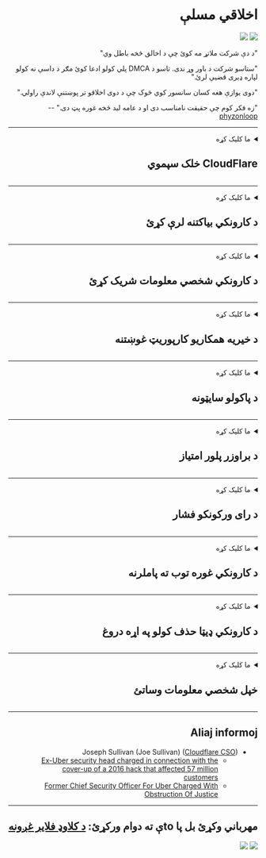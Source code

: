 <div dir="rtl">

# اخلاقي مسلې

![](https://codeberg.org/crimeflare/cloudflare-tor/media/branch/master/image/itsreallythatbad.jpg)
![](https://codeberg.org/crimeflare/cloudflare-tor/media/branch/master/image/telegram/c81238387627b4bfd3dcd60f56d41626.jpg)

"د دې شرکت ملاتړ مه کوئ چې د اخالق څخه باطل وي"

"ستاسو شرکت د باور وړ ندی. تاسو د DMCA پلي کولو ادعا کوئ مګر د داسې نه کولو لپاره ډیری قضیې لرئ."

"دوی یوازې هغه کسان سانسور کوي څوک چې د دوی اخلاقو تر پوښتنې لاندې راولي."

"زه فکر کوم چې حقیقت نامناسب دی او د عامه لید څخه غوره پټ دی."  -- [phyzonloop](https://twitter.com/phyzonloop)


---


<details>
<summary>ما کلیک کړه

## CloudFlare خلک سپموي
</summary>


کلاوډ فلایر غیر کلاوډ فلیر کاروونکو ته سپیم بریښنالیکونه لیږي.

- یوازې هغه پیرودونکو ته بریښنالیکونه واستوئ چې غوره یې کړي
- کله چې کارونکي "ودروي" ووایی ، نو د بریښنالیک لیږلو ودروي

دا دومره ساده ده. مګر Cloudflare پروا نه کوي.
کلاوډ فلایر وویل د دوی د خدماتو کارول کولی شي ټول سپیمر یا برید کونکي ودروي.
موږ څنګه کولی شو د کلاوډ فلایر فعالولو پرته د کلاوډ فلیر مخه ونیسو؟


| 🖼 | 🖼 |
| --- | --- |
| ![](https://codeberg.org/crimeflare/cloudflare-tor/media/branch/master/image/cfspam01.jpg) | ![](https://codeberg.org/crimeflare/cloudflare-tor/media/branch/master/image/cfspam03.jpg) |
| ![](https://codeberg.org/crimeflare/cloudflare-tor/media/branch/master/image/cfspam02.jpg) | ![](https://codeberg.org/crimeflare/cloudflare-tor/media/branch/master/image/cfspambrittany.jpg)<br>![](https://codeberg.org/crimeflare/cloudflare-tor/media/branch/master/image/cfspamtwtr.jpg) |

</details>

---

<details>
<summary>ما کلیک کړه

## د کارونکي بیاکتنه لرې کړئ
</summary>


د کلاوډ فلیر سینسر منفي بیاکتنې.
که تاسو په ټویټر کې د کلاوډ فلایر ضد متن پوسټ کړئ ، نو تاسو د "نه ، دا نه دی" پیغام سره د کلاوډ فلیر کارمند څخه ځواب ترلاسه کولو فرصت لرئ.
که تاسو په کومې بیاکتنې سایټ کې منفي بیاکتنه پوسټ کړئ ، دوی به د دې سانسور کولو هڅه وکړي.


| 🖼 | 🖼 |
| --- | --- |
| ![](https://codeberg.org/crimeflare/cloudflare-tor/media/branch/master/image/cfcenrev_01.jpg)<br>![](https://codeberg.org/crimeflare/cloudflare-tor/media/branch/master/image/cfcenrev_02.jpg) | ![](https://codeberg.org/crimeflare/cloudflare-tor/media/branch/master/image/cfcenrev_03.jpg) |

</details>

---

<details>
<summary>ما کلیک کړه

## د کارونکي شخصي معلومات شریک کړئ
</summary>


کلاوډ فل د پراخې ځورونې ستونزه لري.
کلاوډ فلایر د هغه چا شخصي معلومات شریکوي څوک چې د کوربه شوي سایټونو په اړه شکایت کوي.
دوی ځینې وختونه له تاسو څخه غوښتنه کوي چې خپل ریښتیني شناخت ورکړئ.
که تاسو نه غواړئ ځورول شوي ، برید وکړي ، تیر شي یا وژل شوي وي ، نو تاسو د کلاوډ فیلډ ویب پا fromو څخه غوره اوسئ.


| 🖼 | 🖼 |
| --- | --- |
| ![](https://codeberg.org/crimeflare/cloudflare-tor/media/branch/master/image/cfdox_what.jpg) | ![](https://codeberg.org/crimeflare/cloudflare-tor/media/branch/master/image/cfdox_swat.jpg) |
| ![](https://codeberg.org/crimeflare/cloudflare-tor/media/branch/master/image/cfdox_kill.jpg) | ![](https://codeberg.org/crimeflare/cloudflare-tor/media/branch/master/image/cfdox_threat.jpg) |
| ![](https://codeberg.org/crimeflare/cloudflare-tor/media/branch/master/image/cfdox_dox.jpg) | ![](https://codeberg.org/crimeflare/cloudflare-tor/media/branch/master/image/cfdox_ex1.jpg)<br>![](https://codeberg.org/crimeflare/cloudflare-tor/media/branch/master/image/cfdox_ex2.jpg) |

</details>

---

<details>
<summary>ما کلیک کړه

## د خیریه همکاریو کارپوریټ غوښتنه
</summary>


CloudFlare د خیریه ونډې غوښتنه کوي.
دا د حیرانتیا خبره ده چې یو امریکایی کارپوریشن به د غیر انتفاعي سازمانونو تر څنګ د خیرات غوښتنه وکړي چې ښه لاملونه لري.
که تاسو د خلکو مخنیوی یا د نورو خلکو وخت ضایع کول غواړئ ، نو تاسو ممکن د کلاوډ فلایر کارمندانو لپاره ځینې پیزا غوښتنه کړئ.


![](https://codeberg.org/crimeflare/cloudflare-tor/media/branch/master/image/cfdonate.jpg)

</details>

---

<details>
<summary>ما کلیک کړه

## د پاکولو سایټونه
</summary>


تاسو به څه وکړئ که ستاسو سایټ ناڅاپه ښکته شي؟
داسې راپورونه شتون لري چې کلاوډ فلایر د کارونکي تنظیمات حذف کوي یا پرته له خبرتیا پرته خدمت ودروي ، په خاموش ډول.
موږ وړاندیز کوو چې تاسو غوره چمتو کونکي ومومئ.

![](https://codeberg.org/crimeflare/cloudflare-tor/media/branch/master/image/cftmnt.jpg)

</details>

---

<details>
<summary>ما کلیک کړه

## د براوزر پلور امتیاز
</summary>


کلاوډ فلایر هغو کسانو ته لومړیتوب ورکوي چې د فایرفاکس کارول کاروي پداسې حال کې چې په Tor کې د غیر ټور بروزر کاروونکو ته دښمني درملنه کوي.
د تور کارونکي څوک چې په سمه توګه د غیر وړیا جاواسکریپټ له عملي کولو څخه ډډه کوي د دښمنۍ درملنه هم کوي.
د لاسرسي نابرابرۍ د شبکې بې پرې والي او د ځواک ناوړه ګټه اخیستنه ده.

![](https://codeberg.org/crimeflare/cloudflare-tor/media/branch/master/image/browdifftbcx.gif)

- کيft لاس: تور براوزر ، ښي: کروم. ورته IP پته.

![](https://codeberg.org/crimeflare/cloudflare-tor/media/branch/master/image/browserdiff.jpg)

- کيft لاس: د تور براوزر جاواسکریپټ نافع شوی ، کوکی فعال شوی
- سمه: د کروم جاواسکریپټ فعال ، کوکی ناتوان شوی

![](https://codeberg.org/crimeflare/cloudflare-tor/media/branch/master/image/cfsiryoublocked.jpg)

- کوټ براوزر (کوچنی براوزر) پرته له تور (کلارنیټ IP)

| ***براوزر*** | ***لاسرسي درملنه*** |
| --- | --- |
| Tor Browser (جاواسکریپټ وړ شوی) | د لاسرسي اجازه |
| Firefox (جاواسکریپټ وړ شوی) | لاسرسي خراب شو |
| Chromium (جاواسکریپټ وړ شوی) | لاسرسي خراب شو |
| Chromium or Firefox (جاواسکریپټ ناتوانه شوی) | رسۍ منکره شوه |
| Chromium or Firefox (کوکی ناتوان شوی) | رسۍ منکره شوه |
| QuteBrowser | رسۍ منکره شوه |
| lynx | رسۍ منکره شوه |
| w3m | رسۍ منکره شوه |
| wget | رسۍ منکره شوه |


ولې د اسانه ننګونې حلولو لپاره آډیو ت buttonۍ نه کاروئ؟

هو ، دلته د آډیو ت buttonۍ شتون لري ، مګر دا تل د Tor کار نه کوي.
تاسو به دا پیغام ترلاسه کړئ کله چې تاسو کلیک وکړئ:

```
وروسته بیا کوښښ وکړه
ستاسو کمپیوټر یا شبکه ممکن اتوماتیک پوښتنې واستوي.
زموږ د کاروونکو ساتلو لپاره ، موږ نشو کولی ستاسو غوښتنه همدا اوس پلي کړو
د نورو معلوماتو لپاره زموږ د مرستې پا visitه وګورئ
```

</details>

---

<details>
<summary>ما کلیک کړه

## د رای ورکونکو فشار
</summary>


د متحده ایالاتو ایالتونو کې رایې ورکوونکي د خپل استوګنځي ایالت کې د بهرنیو چارو د وزیر ویب پا throughې له لارې په نهایت کې رایه ورکوي.
د جمهوري غوښتونکي کنټرول ایالت سکریټ دفترونه د کلاوډ فلایر له لارې د بهرنیو چارو وزارت ویب پا proې ته په تمه کولو سره د رایې ورکوونکو په ځورونې کې دخیل دي.
د کلاډ فلیر د تور کاروونکو سره دښمني چلند ، د MITM موقعیت د نړیوال نړیوال نظارت مرکز په توګه ، او د دې زیان رسونکی رول په ټولیز ډول احتمالي رایې ورکوونکي راجسټریشن کولو کې زړه نازړه کوي.
په ځانګړي ډول لیبرالونه د محرمیت ساتلو ته لیواله دي.
د رایې ورکوونکو د راجسټریشن فورمې د رایې ورکوونکي د سیاسي فشار ، شخصي فزیکي پته ، ټولنیز امنیت شمیره ، او د زیږون نیټه په اړه حساس معلومات راټولوي.
ډیری دولتونه یوازې د دې معلوماتو فرعي سیټ چمتو کوي په عامه ډول شتون لري ، مګر کلاډ فلیر دا ټول معلومات ګوري کله چې یو څوک د رایې لپاره نوم لیکنه کوي.

په یاد ولرئ چې د کاغذ ثبت کول د کلاوډ فلیر مخنیوی نه کوي ځکه چې د متحده آیالاتو د معلوماتو د ننوتلو کارمندانو منشي به احتمال ډیټا ته د ننوتلو لپاره د Cloudflare ویب پا useه وکاروي.

| 🖼 | 🖼 |
| --- | --- |
| ![](https://codeberg.org/crimeflare/cloudflare-tor/media/branch/master/image/cfvotm_01.jpg) | ![](https://codeberg.org/crimeflare/cloudflare-tor/media/branch/master/image/cfvotm_02.jpg) |

- بدلون.org د رایو راغونډولو او اقدام کولو لپاره مشهوره ویب پا .ه ده.
“خلک هرچیرې کمپاینونه پیل کوي ، ملاتړ کونکي هڅوي ، او د پریکړو جوړونکو سره کار کوي ترڅو د حل لاره ومومي.”
بدبختانه ، ډیری خلک د کلاوډ فلیر د تیري کونکي فلټر له امله نشي کولی په change.org کې ټول وګورئ.
دوی د غوښتنلیک لاسلیک کولو څخه منع کیږي ، پدې توګه دوی د دیموکراتیک پروسې څخه لرې کوي.
د نورو غیر بادل پلور پلیټ فارمونو لکه اوپن پیټینشن کارول د ستونزې په حل کې مرسته کوي.

| 🖼 | 🖼 |
| --- | --- |
| ![](https://codeberg.org/crimeflare/cloudflare-tor/media/branch/master/image/changeorgasn.jpg) | ![](https://codeberg.org/crimeflare/cloudflare-tor/media/branch/master/image/changeorgtor.jpg) |

- د کلاوډ فلایر "اتینین پروژه" ایالتي او محلي ټاکنو ویب پا toو ته د تشب کچې وړیا محافظت وړاندې کوي.
دوی وویل "د دوی انتخاباتي حوزې کولی شي د ټاکنو معلوماتو او د رایې ورکوونکو راجسټریشن ته لاسرسی ولري" مګر دا دروغ دی ځکه چې ډیری خلک یوازې دا سایټ نشي لیدلی.

</details>

---

<details>
<summary>ما کلیک کړه

## د کارونکي غوره توب ته پاملرنه
</summary>


که تاسو یو څه غوره کړئ ، نو تاسو تمه کوئ چې تاسو یې په اړه هیڅ بریښنالیک ترلاسه نه کړئ.
کلاوډ فلایر د پیرودونکي غوره توب سترګې پټوي او د پیرودونکي رضایت پرته د دریمې ډلې کارپوریشنونو سره معلومات شریکوي.
که تاسو د دوی وړیا پلان کار کوئ ، دوی ځینې وختونه تاسو ته بریښنالیک لیږي چې د میاشتنۍ ګډون اخیستلو غوښتنه کوي.

![](https://codeberg.org/crimeflare/cloudflare-tor/media/branch/master/image/cfviopl_tp.jpg)

</details>

---

<details>
<summary>ما کلیک کړه

## د کارونکي ډیټا حذف کولو په اړه دروغ
</summary>


د دې کلاوډ فلیر پیرودونکي بلاګ په وینا ، Cloudflare د حسابونو حذف کولو په اړه دروغ دی.
نن ورځ ، ډیری شرکتونه ستاسو ډیټا ساتي وروسته له هغه چې تاسو خپل ګ closedون وتړئ یا حذف یې کړئ.
ډیری غوره شرکتونه د دوی د محرمیت پالیسي کې د دې په اړه یادونه کوي.
کلاوډ فلیر؟ نه.

```
2019-08-05 CloudFlare ماته تایید راولیږه چې دوی به زما حساب لرې کړی وي.
2019-10-02 ما د کلاوډ فلیر څخه بریښنالیک ترلاسه کړ "ځکه چې زه پیرودونکی یم"
```

کلاوډ فلایر د "لرې کولو" ټکي په اړه نه پوهیده.
که دا واقعیا حذف شي ، نو ولې دې پخواني پیرودونکي بریښنالیک ترلاسه کړ؟
هغه دا هم یادونه وکړه چې د کلاوډ فلایر د محرمیت تګلاره د دې په اړه یادونه نه کوي.

```
د دوی د محرمیت نوی پالیسي د یو کال لپاره د معلوماتو ساتلو کومه یادونه نه کوي.
```

![](https://codeberg.org/crimeflare/cloudflare-tor/media/branch/master/image/cfviopl_notdel.jpg)

تاسو څنګه په کلاوډ فلیر باور کولی شئ که چیرې د دوی د محرمیت تګلاره LIE وي؟

</details>

---

<details>
<summary>ما کلیک کړه

## خپل شخصي معلومات وساتئ
</summary>


د Cloudflare حساب حذف کول سخته کچه ده.

```
د "حساب" کټګورۍ په کارولو سره د ملاتړ ټیکټ وسپارئ ،
او د پیغام په بدن کې د حساب د حذف کیدو غوښتنه وکړئ.
تاسو باید د حذف کیدو دمخه غوښتنه وکړئ خپل ګ accountون سره هیڅ ډومین یا کریډیټ کارتونه وصل نه وي.
```

تاسو به د دې تایید بریښنالیک ترلاسه کړئ.

![](https://codeberg.org/crimeflare/cloudflare-tor/media/branch/master/image/cf_deleteandkeep.jpg)

"موږ ستاسو د حذف کولو پروسې پیل کړې" مګر "موږ به ستاسو شخصي معلوماتو زیرمه کړو".

ایا تاسو پدې "باور" کولی شئ؟

</details>

---

## Aliaj informoj

- Joseph Sullivan (Joe Sullivan) ([Cloudflare CSO](https://twitter.com/eastdakota/status/1296522269313785862))
  - [Ex-Uber security head charged in connection with the cover-up of a 2016 hack that affected 57 million customers](https://www.businessinsider.com/uber-data-hack-security-head-joe-sullivan-charged-cover-up-2020-8)
  - [Former Chief Security Officer For Uber Charged With Obstruction Of Justice](https://www.justice.gov/usao-ndca/pr/former-chief-security-officer-uber-charged-obstruction-justice)


---

## مهرباني وکړئ بل پا toې ته دوام ورکړئ:   [د کلاوډ فلایر غږونه](../PEOPLE.md)

![](https://codeberg.org/crimeflare/cloudflare-tor/media/branch/master/image/freemoldybread.jpg)
![](https://codeberg.org/crimeflare/cloudflare-tor/media/branch/master/image/cfisnotanoption.jpg)

</div>